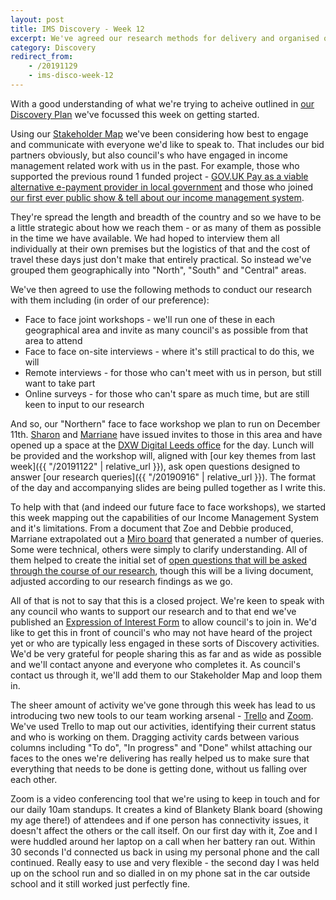 ```yaml
---
layout: post
title: IMS Discovery - Week 12
excerpt: We've agreed our research methods for delivery and organised our first face to face workshop.
category: Discovery
redirect_from:
    - /20191129
    - ims-disco-week-12
---
```

With a good understanding of what we're trying to acheive outlined in [our Discovery Plan](https://docs.google.com/document/d/19qamvLauxiN50Ew7AecVlDtke5tRzVgvWT4PXMIjQnM) we've focussed this week on getting started.

Using our [Stakeholder Map](https://miro.com/app/board/o9J_kwYo6Ak=/) we've been considering how best to engage and communicate with everyone we'd like to speak to. That includes our bid partners obviously, but also council's who have engaged in income management related work with us in the past. For example, those who supported the previous round 1 funded project - [GOV.UK Pay as a viable alternative e-payment provider in local government](https://localdigital.gov.uk/gov-uk-pay-as-a-viable-alternative-e-payment-provider/) and those who joined [our first ever public show & tell about our income management system](https://kingstonrichard.uk/20190522).

They're spread the length and breadth of the country and so we have to be a little strategic about how we reach them - or as many of them as possible in the time we have available. We had hoped to interview them all individually at their own premises but the logistics of that and the cost of travel these days just don't make that entirely practical. So instead we've grouped them geographically into "North", "South" and "Central" areas.

We've then agreed to use the following methods to conduct our research with them including (in order of our preference):

*   Face to face joint workshops - we'll run one of these in each geographical area and invite as many council's as possible from that area to attend
*   Face to face on-site interviews - where it's still practical to do this, we will
*   Remote interviews - for those who can't meet with us in person, but still want to take part
*   Online surveys - for those who can't spare as much time, but are still keen to input to our research

And so, our "Northern" face to face workshop we plan to run on December 11th. [Sharon](https://twitter.com/pixlz) and [Marriane](https://twitter.com/mmkernohan) have issued invites to those in this area and have opened up a space at the [DXW Digital Leeds office](https://www.dxw.com/) for the day. Lunch will be provided and the workshop will, aligned with [our key themes from last week]({{ "/20191122" | relative_url }}), ask open questions designed to answer [our research queries]({{ "/20190916" | relative_url }}). The format of the day and accompanying slides are being pulled together as I write this.

To help with that (and indeed our future face to face workshops), we started this week mapping out the capabilities of our Income Management System and it's limitations. From a document that Zoe and Debbie produced, Marriane extrapolated out a [Miro board](https://miro.com/app/board/o9J_kweacBY=/) that generated a number of queries. Some were technical, others were simply to clarify understanding. All of them helped to create the initial set of [open questions that will be asked through the course of our research](https://docs.google.com/presentation/d/1mfT7w4uWCvMI09Hr3dM529mT8gwrx4076l9ftU5qtrM), though this will be a living document, adjusted according to our research findings as we go.

All of that is not to say that this is a closed project. We're keen to speak with any council who wants to support our research and to that end we've published an [Expression of Interest Form](https://forms.gle/Zx6cuVodTosFEH2x6) to allow council's to join in. We'd like to get this in front of council's who may not have heard of the project yet or who are typically less engaged in these sorts of Discovery activities. We'd be very grateful for people sharing this as far and as wide as possible and we'll contact anyone and everyone who completes it. As council's contact us through it, we'll add them to our Stakeholder Map and loop them in.

The sheer amount of activity we've gone through this week has lead to us introducing two new tools to our team working arsenal - [Trello](https://trello.com) and [Zoom](https://zoom.us). We've used Trello to map out our activities, identifying their current status and who is working on them. Dragging activity cards between various columns including "To do", "In progress" and "Done" whilst attaching our faces to the ones we're delivering has really helped us to make sure that everything that needs to be done is getting done, without us falling over each other.

Zoom is a video conferencing tool that we're using to keep in touch and for our daily 10am standups. It creates a kind of Blankety Blank board (showing my age there!) of attendees and if one person has connectivity issues, it doesn't affect the others or the call itself. On our first day with it, Zoe and I were huddled around her laptop on a call when her battery ran out. Within 30 seconds I'd connected us back in using my personal phone and the call continued. Really easy to use and very flexible - the second day I was held up on the school run and so dialled in on my phone sat in the car outside school and it still worked just perfectly fine.